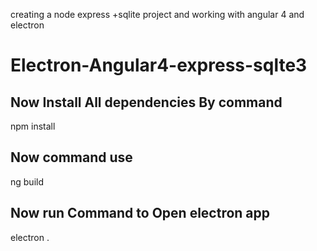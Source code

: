 creating a node express +sqlite project 
and working with angular 4 and electron


# Electron-Angular4-express-sqlte3

## Now Install All dependencies By command

npm install

## Now  command use

ng build

## Now run Command to Open electron app

electron .

